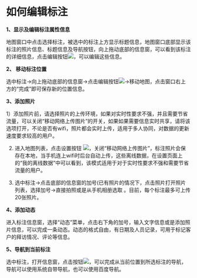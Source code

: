 # 如何编辑标注

**1、显示及编辑标注属性信息**

地图窗口中点击选择标注，被选中的标注上方显示标题信息，地图窗口底部显示该标注的照片信息、标题信息及导航按钮，向上拖动底部的信息窗，可以看到该标注的详细信息，点击编辑按钮![](http://pic.dituwuyou.com/map%2Fpicture%2Fmobile%2Fmeditmark.png)，可以编辑这些信息。

**2、 移动标注位置**

选中标注->向上拖动底部的信息窗->点击编辑按钮![](http://pic.dituwuyou.com/map%2Fpicture%2Fmobile%2Fmeditmark.png)->移动地图，点击窗口右上方的“完成”即可保存新的位置信息。

**3、添加照片**

1）添加照片前，请选择照片的上传环境，如果对实时性要求不强，并且需要节省流量，可以关闭“移动网络上传图片”的开关，如果如果需要信息实时共享，请将该选项打开，不论是否有wifi，照片都会实时上传，适用于多人协同，对数据的更新速度要求较高的用户。

2) 进入地图列表，点击设置按钮 ![](http://pic.dituwuyou.com/map%2Fpicture%2Fmobile%2Fmsettings.png)，关闭“移动网络上传图片”，标注照片会保存在本地，当手机连上wifi时后台自动上传，这些离线数据，在设置页面上的“我的离线数据”中可以看到，该模式适用于对于实时性要求不强和需要节省流量的用户。

3) 选中标注->点击底部的信息窗的加号(已有照片的情况下，点击照片打开照片列表，选择加号->直接拍照或是从手机相册选取 。目前，每个标注最多可上传20张照片。


**4、添加动态**

进入标注信息窗，选择“动态”菜单，点击右下角的加号，输入文字信息或是添加照片信息，可以完成一条动态。动态的格式自由，有日期及人员记录，可用于标记客户的拜访情况、评论等信息。

**5、导航到当前标注**

选中标注，打开信息窗，点击按钮![](http://pic.dituwuyou.com/map%2Fpicture%2Fmobile%2Fmnavi.png)，可以完成从当前位置到所选标注的导航，导航可以使用系统自带导航，也可以使用百度导航。

